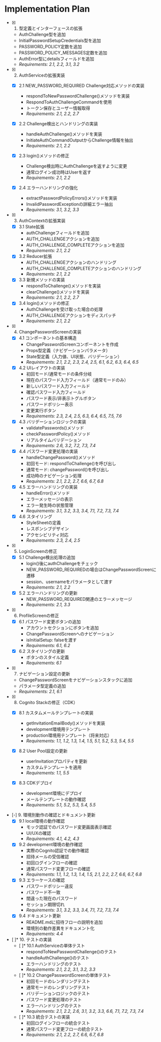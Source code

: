 # Implementation Plan

- [x] 1. 型定義とインターフェースの拡張
  - AuthChallenge型を追加
  - InitialPasswordSetupCredentials型を追加
  - PASSWORD_POLICY定数を追加
  - PASSWORD_POLICY_MESSAGES定数を追加
  - AuthError型にdetailsフィールドを追加
  - _Requirements: 2.1, 2.2, 3.1, 3.2_

- [x] 2. AuthServiceの拡張実装

  - [x] 2.1 NEW_PASSWORD_REQUIRED Challenge対応メソッドの実装
    - respondToNewPasswordChallenge()メソッドを実装
    - RespondToAuthChallengeCommandを使用
    - トークン保存とユーザー情報取得
    - _Requirements: 2.1, 2.2, 2.7_
  - [x] 2.2 Challenge検出とハンドリングの実装
    - handleAuthChallenge()メソッドを実装
    - InitiateAuthCommandOutputからChallenge情報を抽出
    - _Requirements: 2.1, 2.2_

  - [x] 2.3 login()メソッドの修正
    - Challenge検出時にAuthChallengeを返すように変更
    - 通常ログイン成功時はUserを返す
    - _Requirements: 2.1, 2.2_
  - [x] 2.4 エラーハンドリングの強化
    - extractPasswordPolicyErrors()メソッドを実装
    - InvalidPasswordExceptionの詳細エラー抽出
    - _Requirements: 3.1, 3.2, 3.3_

- [x] 3. AuthContextの拡張実装
  - [x] 3.1 State拡張
    - authChallengeフィールドを追加
    - AUTH_CHALLENGEアクションを追加
    - AUTH_CHALLENGE_COMPLETEアクションを追加
    - _Requirements: 2.1, 2.2_
  - [x] 3.2 Reducer拡張
    - AUTH_CHALLENGEアクションのハンドリング
    - AUTH_CHALLENGE_COMPLETEアクションのハンドリング
    - _Requirements: 2.1, 2.2_
  - [x] 3.3 新規メソッドの実装
    - respondToChallenge()メソッドを実装
    - clearChallenge()メソッドを実装
    - _Requirements: 2.1, 2.2, 2.7_
  - [x] 3.4 login()メソッドの修正
    - AuthChallengeを受け取った場合の処理
    - AUTH_CHALLENGEアクションをディスパッチ
    - _Requirements: 2.1, 2.2_

- [x] 4. ChangePasswordScreenの実装


  - [x] 4.1 コンポーネントの基本構造
    - ChangePasswordScreenコンポーネントを作成
    - Props型定義（ナビゲーションパラメータ）
    - State型定義（入力値、UI状態、バリデーション）
    - _Requirements: 2.1, 2.2, 2.3, 2.4, 2.5, 6.1, 6.2, 6.3, 6.4, 6.5_
  - [x] 4.2 UIレイアウトの実装
    - 初回モード/通常モードの条件分岐
    - 現在のパスワード入力フィールド（通常モードのみ）
    - 新しいパスワード入力フィールド
    - 確認パスワード入力フィールド
    - パスワード表示/非表示トグルボタン
    - パスワードポリシー表示
    - 変更実行ボタン
    - _Requirements: 2.3, 2.4, 2.5, 6.3, 6.4, 6.5, 7.5, 7.6_
  - [x] 4.3 バリデーションロジックの実装
    - validatePasswords()メソッド
    - checkPasswordPolicy()メソッド
    - リアルタイムバリデーション
    - _Requirements: 2.6, 3.2, 7.2, 7.3, 7.4_
  - [x] 4.4 パスワード変更処理の実装
    - handleChangePassword()メソッド
    - 初回モード: respondToChallenge()を呼び出し
    - 通常モード: changePassword()を呼び出し
    - 成功時のナビゲーション処理
    - _Requirements: 2.1, 2.2, 2.7, 6.6, 6.7, 6.8_
  - [x] 4.5 エラーハンドリングの実装
    - handleError()メソッド
    - エラーメッセージの表示
    - エラー発生時の状態管理
    - _Requirements: 3.1, 3.2, 3.3, 3.4, 7.1, 7.2, 7.3, 7.4_
  - [x] 4.6 スタイリング
    - StyleSheetの定義
    - レスポンシブデザイン
    - アクセシビリティ対応
    - _Requirements: 2.3, 2.4, 2.5_

- [x] 5. LoginScreenの修正
  - [x] 5.1 Challenge検出処理の追加
    - login()後にauthChallengeをチェック
    - NEW_PASSWORD_REQUIREDの場合はChangePasswordScreenに遷移
    - session、usernameをパラメータとして渡す
    - _Requirements: 2.1, 2.2_
  - [x] 5.2 エラーハンドリングの更新
    - NEW_PASSWORD_REQUIRED関連のエラーメッセージ
    - _Requirements: 2.1, 3.3_

- [x] 6. ProfileScreenの修正
  - [x] 6.1 パスワード変更ボタンの追加
    - アカウントセクションにボタンを追加
    - ChangePasswordScreenへのナビゲーション
    - isInitialSetup: falseを渡す
    - _Requirements: 6.1, 6.2_
  - [x] 6.2 スタイリングの更新
    - ボタンのスタイル定義
    - _Requirements: 6.1_

- [x] 7. ナビゲーション設定の更新
  - ChangePasswordScreenをナビゲーションスタックに追加
  - パラメータ型定義の追加
  - _Requirements: 2.1, 6.1_

- [x] 8. Cognito Stackの修正（CDK）
  - [x] 8.1 カスタムメールテンプレートの実装
    - getInvitationEmailBody()メソッドを実装
    - development環境用テンプレート
    - production環境用テンプレート（将来対応）
    - _Requirements: 1.1, 1.2, 1.3, 1.4, 1.5, 5.1, 5.2, 5.3, 5.4, 5.5_

  - [x] 8.2 User Pool設定の更新
    - userInvitationプロパティを更新
    - カスタムテンプレートを適用
    - _Requirements: 1.1, 5.5_
  - [x] 8.3 CDKデプロイ
    - development環境にデプロイ
    - メールテンプレートの動作確認
    - _Requirements: 5.1, 5.2, 5.3, 5.4, 5.5_

- [-] 9. 環境別動作の確認とドキュメント更新
  - [x] 9.1 local環境の動作確認
    - モック認証でのパスワード変更画面表示確認
    - UI/UXの確認
    - _Requirements: 4.1, 4.2, 4.3_
  - [x] 9.2 development環境の動作確認
    - 実際のCognito認証での動作確認
    - 招待メールの受信確認
    - 初回ログインフローの確認
    - 通常パスワード変更フローの確認
    - _Requirements: 1.1, 1.2, 1.3, 1.4, 1.5, 2.1, 2.2, 2.7, 6.6, 6.7, 6.8_
  - [x] 9.3 エラーケースの確認
    - パスワードポリシー違反
    - パスワード不一致
    - 間違った現在のパスワード
    - セッション期限切れ
    - _Requirements: 3.1, 3.2, 3.3, 3.4, 7.1, 7.2, 7.3, 7.4_
  - [x] 9.4 ドキュメント更新
    - README.mdに招待フローの説明を追加
    - 環境別の動作差異をドキュメント化
    - _Requirements: 4.4_

- [ ]* 10. テストの実装
  - [ ]* 10.1 AuthServiceの単体テスト
    - respondToNewPasswordChallenge()のテスト
    - handleAuthChallenge()のテスト
    - エラーハンドリングのテスト
    - _Requirements: 2.1, 2.2, 3.1, 3.2, 3.3_
  - [ ]* 10.2 ChangePasswordScreenの単体テスト
    - 初回モードのレンダリングテスト
    - 通常モードのレンダリングテスト
    - バリデーションロジックのテスト
    - パスワード変更処理のテスト
    - エラーハンドリングのテスト
    - _Requirements: 2.1, 2.2, 2.6, 3.1, 3.2, 3.3, 6.6, 7.1, 7.2, 7.3, 7.4_
  - [ ]* 10.3 統合テストの実装
    - 初回ログインフローの統合テスト
    - 通常パスワード変更フローの統合テスト
    - _Requirements: 2.1, 2.2, 2.7, 6.6, 6.7, 6.8_
